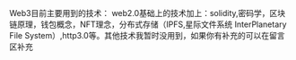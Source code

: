 Web3目前主要用到的技术：
web2.0基础上的技术加上：solidity,密码学，区块链原理，钱包概念，NFT理念，分布式存储（IPFS,星际文件系统 InterPlanetary File System）,http3.0等。其他技术我暂时没用到，如果你有补充的可以在留言区补充
